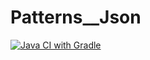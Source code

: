 # Patterns__Json
[![Java CI with Gradle](https://github.com/masserow/Patterns__Json/actions/workflows/gradle.yml/badge.svg)](https://github.com/masserow/Patterns__Json/actions/workflows/gradle.yml)

